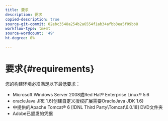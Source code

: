 ```yaml
---
title: 要求
description: 要求
copied-description: true
source-git-commit: 02ebc3548a254b2a6554f1ab34afbb3ea5f09bb8
workflow-type: tm+mt
source-wordcount: '49'
ht-degree: 0%

---
```


# 要求{#requirements}

您的构建环境必须满足以下最低要求：

* Microsoft Windows Server 2008或Red Hat® Enterprise Linux® 5.6
* oracleJava JRE 1.6(创建自定义授权扩展需要OracleJava JDK 1.6)
* 中提供的Apache Tomcat® 6 [!DNL Third Party\Tomcat\6.0.18] DVD文件夹
* Adobe已颁发的凭据
